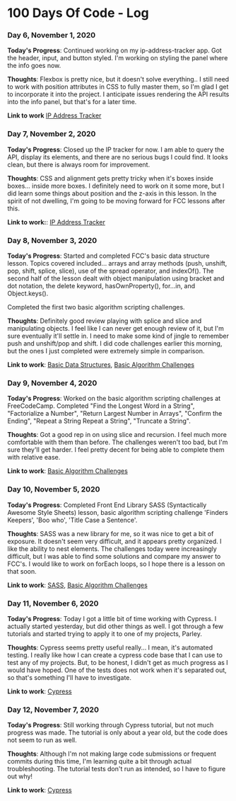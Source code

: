 # 100 Days Of Code - Log

### Day 6, November 1, 2020

**Today's Progress**: Continued working on my ip-address-tracker app. Got the header, input, and button styled. I'm working on styling the panel where the info goes now.

**Thoughts**: Flexbox is pretty nice, but it doesn't solve everything.. I still need to work with position attributes in CSS to fully master them, so I'm glad I get to incorporate it into the project. I anticipate issues rendering the API results into the info panel, but that's for a later time.

**Link to work** [IP Address Tracker](https://github.com/jdemarc/ip-address-tracker)

### Day 7, November 2, 2020

**Today's Progress**: Closed up the IP tracker for now. I am able to query the API, display its elements, and there are no serious bugs I could find. It looks clean, but there is always room for improvement.

**Thoughts**: CSS and alignment gets pretty tricky when it's boxes inside boxes... inside more boxes. I definitely need to work on it some more, but I did learn some things about position and the z-axis in this lesson. In the spirit of not dwelling, I'm going to be moving forward for FCC lessons after this.

**Link to work:**: [IP Address Tracker](https://github.com/jdemarc/ip-address-tracker)

### Day 8, November 3, 2020

**Today's Progress**: Started and completed FCC's basic data structure lesson.  Topics covered included... arrays and array methods (push, unshift, pop, shift, splice, slice), use of the spread operator, and indexOf(). The second half of the lesson dealt with object manipulation using bracket and dot notation, the delete keyword, hasOwnProperty(), for...in, and Object.keys().

Completed the first two basic algorithm scripting challenges.

**Thoughts**: Definitely good review playing with splice and slice and manipulating objects. I feel like I can never get enough review of it, but I'm sure eventually it'll settle in. I need to make some kind of jingle to remember push and unshift/pop and shift. I did code challenges earlier this morning, but the ones I just completed were extremely simple in comparison.

**Link to work**: [Basic Data Structures](https://github.com/jdemarc/100-days-of-code/tree/main/basic-data-structures/lessons), 
[Basic Algorithm Challenges](https://github.com/jdemarc/100-days-of-code/tree/main/basic-algorithm-scripting)

### Day 9, November 4, 2020

**Today's Progress**: Worked on the basic algorithm scripting challenges at FreeCodeCamp. Completed "Find the Longest Word in a String", "Factorialize a Number", "Return Largest Number in Arrays", "Confirm the Ending", "Repeat a String Repeat a String", "Truncate a String". 

**Thoughts**: Got a good rep in on using slice and recursion. I feel much more comfortable with them than before. The challenges weren't too bad, but I'm sure they'll get harder. I feel pretty decent for being able to complete them with relative ease.

**Link to work**: [Basic Algorithm Challenges](https://github.com/jdemarc/100-days-of-code/tree/main/basic-algorithm-scripting)

### Day 10, November 5, 2020

**Today's Progress**: Completed Front End Library SASS (Syntactically Awesome Style Sheets) lesson, basic algorithm scripting challenge 'Finders Keepers', 'Boo who', 'Title Case a Sentence'.

**Thoughts**: SASS was a new library for me, so it was nice to get a bit of exposure. It doesn't seem very difficult, and it appears pretty organized. I like the ability to nest elements. The challenges today were increasingly difficult, but I was able to find some solutions and compare my answer to FCC's. I would like to work on forEach loops, so I hope there is a lesson on that soon.

**Link to work**: [SASS](https://github.com/jdemarc/100-days-of-code/tree/main/front-end-libraries/sass), 
 [Basic Algorithm Challenges](https://github.com/jdemarc/100-days-of-code/tree/main/basic-algorithm-scripting)

### Day 11, November 6, 2020

**Today's Progress**: Today I got a little bit of time working with Cypress. I actually started yesterday, but did other things as well. I got through a few tutorials and started trying to apply it to one of my projects, Parley.

**Thoughts**: Cypress seems pretty useful really... I mean, it's automated testing. I really like how I can create a cypress code base that I can use to test any of my projects. But, to be honest, I didn't get as much progress as I would have hoped. One of the tests does not work when it's separated out, so that's something I'll have to investigate.

**Link to work**: [Cypress](https://github.com/jdemarc/cypress-playground)

### Day 12, November 7, 2020

**Today's Progress**: Still working through Cypress tutorial, but not much progress was made. The tutorial is only about a year old, but the code does not seem to run as well.

**Thoughts**: Although I'm not making large code submissions or frequent commits during this time, I'm learning quite a bit through actual troubleshooting. The tutorial tests don't run as intended, so I have to figure out why!

**Link to work**: [Cypress](https://github.com/jdemarc/cypress-playground)